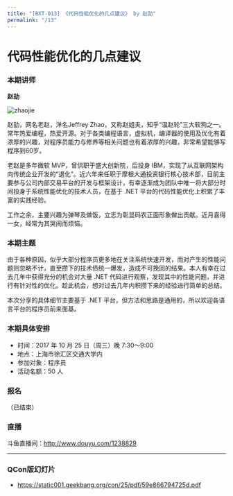 ```yaml
---
title: "[BXT-013] 《代码性能优化的几点建议》 by 赵劼"
permalink: "/13"
---
```


# 代码性能优化的几点建议

### 本期讲师

**赵劼**

![zhaojie](https://user-images.githubusercontent.com/159840/31806946-d4b4ddd8-b530-11e7-8344-f1d7519fdb8b.png)

赵劼，网名老赵，洋名Jeffrey Zhao，又称赵姐夫，知乎“温赵轮”三大软狗之一。常年热爱编程，热爱开源。对于各类编程语言，虚拟机，编译器的使用及优化有着浓厚的兴趣，对程序员能力与修养等相关问题也有着浓厚的兴趣，非常希望能够写程序到60岁。

老赵是多年微软 MVP，曾供职于盛大创新院，后投身 IBM，实现了从互联网架构向传统企业开发的“退化”。近六年来任职于摩根大通投资银行核心技术部，目前主要参与公司内部交易平台的开发与框架设计，有幸逐渐成为团队中唯一将大部分时间投身于系统性能优化的技术人员，在基于 .NET 平台的代码性能优化上积累了丰富的实践经验。

工作之余，主要兴趣为弹琴及做饭，立志为彰显码农正面形象做出贡献。近月喜得一女，经常为其哭闹而烦恼。

### 本期主题

由于各种原因，似乎大部分程序员更多地在关注系统快速开发，而对产生的性能问题则忽略不计，直至攒下的技术债统一爆发，造成不可挽回的结果。本人有幸在过去几年中获得充分的机会对大量 .NET 代码进行观察，发现其中的性能问题，并进行有针对性的优化。趁此机会，想对过去几年内积攒下来的经验进行简单的总结。

本次分享的具体细节主要基于 .NET 平台，但方法和思路是通用的，所以欢迎各语言平台的程序员前来面基。

### 本期具体安排

* 时间：2017 年 10 月 25 日（周三）晚 7:30～9:00
* 地点：上海市徐汇区交通大学内
* 参加对象：程序员
* 活动名额：50 人

### 报名

（已结束）

### 直播

斗鱼直播间：http://www.douyu.com/1238829

***

### QCon版幻灯片

* https://static001.geekbang.org/con/25/pdf/59e866794725d.pdf
